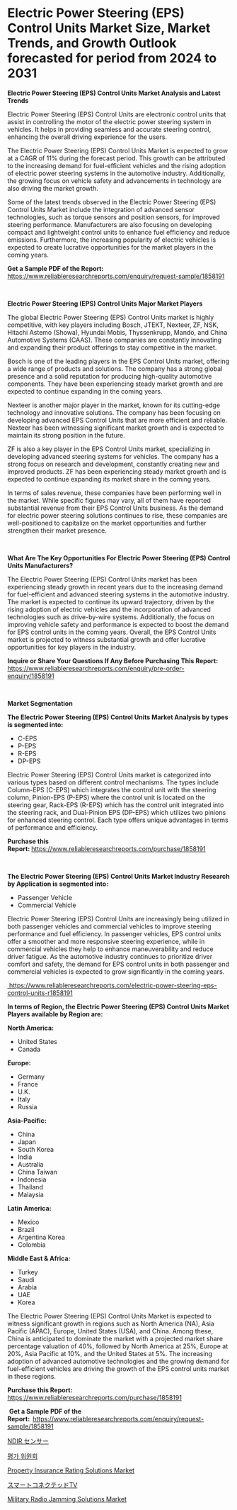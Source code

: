 <p><h1>Electric Power Steering (EPS) Control Units Market Size, Market Trends, and Growth Outlook forecasted for period from 2024 to 2031</h1></p><p><strong>Electric Power Steering (EPS) Control Units Market Analysis and Latest Trends</strong></p>
<p><p>Electric Power Steering (EPS) Control Units are electronic control units that assist in controlling the motor of the electric power steering system in vehicles. It helps in providing seamless and accurate steering control, enhancing the overall driving experience for the users.</p><p>The Electric Power Steering (EPS) Control Units Market is expected to grow at a CAGR of 11% during the forecast period. This growth can be attributed to the increasing demand for fuel-efficient vehicles and the rising adoption of electric power steering systems in the automotive industry. Additionally, the growing focus on vehicle safety and advancements in technology are also driving the market growth.</p><p>Some of the latest trends observed in the Electric Power Steering (EPS) Control Units Market include the integration of advanced sensor technologies, such as torque sensors and position sensors, for improved steering performance. Manufacturers are also focusing on developing compact and lightweight control units to enhance fuel efficiency and reduce emissions. Furthermore, the increasing popularity of electric vehicles is expected to create lucrative opportunities for the market players in the coming years.</p></p>
<p><strong>Get a Sample PDF of the Report:&nbsp;</strong> <a href="https://www.reliableresearchreports.com/enquiry/request-sample/1858191">https://www.reliableresearchreports.com/enquiry/request-sample/1858191</a></p>
<p>&nbsp;</p>
<p><strong>Electric Power Steering (EPS) Control Units Major Market Players</strong></p>
<p><p>The global Electric Power Steering (EPS) Control Units market is highly competitive, with key players including Bosch, JTEKT, Nexteer, ZF, NSK, Hitachi Astemo (Showa), Hyundai Mobis, Thyssenkrupp, Mando, and China Automotive Systems (CAAS). These companies are constantly innovating and expanding their product offerings to stay competitive in the market.</p><p>Bosch is one of the leading players in the EPS Control Units market, offering a wide range of products and solutions. The company has a strong global presence and a solid reputation for producing high-quality automotive components. They have been experiencing steady market growth and are expected to continue expanding in the coming years.</p><p>Nexteer is another major player in the market, known for its cutting-edge technology and innovative solutions. The company has been focusing on developing advanced EPS Control Units that are more efficient and reliable. Nexteer has been witnessing significant market growth and is expected to maintain its strong position in the future.</p><p>ZF is also a key player in the EPS Control Units market, specializing in developing advanced steering systems for vehicles. The company has a strong focus on research and development, constantly creating new and improved products. ZF has been experiencing steady market growth and is expected to continue expanding its market share in the coming years.</p><p>In terms of sales revenue, these companies have been performing well in the market. While specific figures may vary, all of them have reported substantial revenue from their EPS Control Units business. As the demand for electric power steering solutions continues to rise, these companies are well-positioned to capitalize on the market opportunities and further strengthen their market presence.</p></p>
<p>&nbsp;</p>
<p><strong>What Are The Key Opportunities For Electric Power Steering (EPS) Control Units Manufacturers?</strong></p>
<p><p>The Electric Power Steering (EPS) Control Units market has been experiencing steady growth in recent years due to the increasing demand for fuel-efficient and advanced steering systems in the automotive industry. The market is expected to continue its upward trajectory, driven by the rising adoption of electric vehicles and the incorporation of advanced technologies such as drive-by-wire systems. Additionally, the focus on improving vehicle safety and performance is expected to boost the demand for EPS control units in the coming years. Overall, the EPS Control Units market is projected to witness substantial growth and offer lucrative opportunities for key players in the industry.</p></p>
<p><strong>Inquire or Share Your Questions If Any Before Purchasing This Report:</strong> <a href="https://www.reliableresearchreports.com/enquiry/pre-order-enquiry/1858191">https://www.reliableresearchreports.com/enquiry/pre-order-enquiry/1858191</a></p>
<p>&nbsp;</p>
<p><strong>Market Segmentation</strong></p>
<p><strong>The Electric Power Steering (EPS) Control Units Market Analysis by types is segmented into:</strong></p>
<p><ul><li>C-EPS</li><li>P-EPS</li><li>R-EPS</li><li>DP-EPS</li></ul></p>
<p><p>Electric Power Steering (EPS) Control Units market is categorized into various types based on different control mechanisms. The types include Column-EPS (C-EPS) which integrates the control unit with the steering column, Pinion-EPS (P-EPS) where the control unit is located on the steering gear, Rack-EPS (R-EPS) which has the control unit integrated into the steering rack, and Dual-Pinion EPS (DP-EPS) which utilizes two pinions for enhanced steering control. Each type offers unique advantages in terms of performance and efficiency.</p></p>
<p><strong>Purchase this Report:&nbsp;</strong><a href="https://www.reliableresearchreports.com/purchase/1858191">https://www.reliableresearchreports.com/purchase/1858191</a></p>
<p>&nbsp;</p>
<p><strong>The Electric Power Steering (EPS) Control Units Market Industry Research by Application is segmented into:</strong></p>
<p><ul><li>Passenger Vehicle</li><li>Commercial Vehicle</li></ul></p>
<p><p>Electric Power Steering (EPS) Control Units are increasingly being utilized in both passenger vehicles and commercial vehicles to improve steering performance and fuel efficiency. In passenger vehicles, EPS control units offer a smoother and more responsive steering experience, while in commercial vehicles they help to enhance maneuverability and reduce driver fatigue. As the automotive industry continues to prioritize driver comfort and safety, the demand for EPS control units in both passenger and commercial vehicles is expected to grow significantly in the coming years.</p></p>
<p><a href="https://www.reliableresearchreports.com/electric-power-steering-eps-control-units-r1858191">&nbsp;https://www.reliableresearchreports.com/electric-power-steering-eps-control-units-r1858191</a></p>
<p><strong>In terms of Region, the Electric Power Steering (EPS) Control Units Market Players available by Region are:</strong></p>
<p>
    <p> <strong> North America: </strong>
        <ul>
            <li>United States</li>
            <li>Canada</li>
        </ul>
        </p> 
    <p> <strong> Europe: </strong>
        <ul>
            <li>Germany</li>
            <li>France</li>
            <li>U.K.</li>
            <li>Italy</li>
            <li>Russia</li>
        </ul>
        </p> 
    <p> <strong> Asia-Pacific: </strong>
        <ul>
            <li>China</li>
            <li>Japan</li>
            <li>South Korea</li>
            <li>India</li>
            <li>Australia</li>
            <li>China Taiwan</li>
            <li>Indonesia</li>
            <li>Thailand</li>
            <li>Malaysia</li>
        </ul>
        </p> 
    <p> <strong> Latin America: </strong>
        <ul>
            <li>Mexico</li>
            <li>Brazil</li>
            <li>Argentina Korea</li>
            <li>Colombia</li>
        </ul>
        </p> 
    <p> <strong> Middle East & Africa: </strong>
        <ul>
            <li>Turkey</li>
            <li>Saudi</li>
            <li>Arabia</li>
            <li>UAE</li>
            <li>Korea</li>
        </ul>
    </p>
    </p>
<p><p>The Electric Power Steering (EPS) Control Units Market is expected to witness significant growth in regions such as North America (NA), Asia Pacific (APAC), Europe, United States (USA), and China. Among these, China is anticipated to dominate the market with a projected market share percentage valuation of 40%, followed by North America at 25%, Europe at 20%, Asia Pacific at 10%, and the United States at 5%. The increasing adoption of advanced automotive technologies and the growing demand for fuel-efficient vehicles are driving the growth of the EPS control units market in these regions.</p></p>
<p><strong>Purchase this Report: </strong><a href="https://www.reliableresearchreports.com/purchase/1858191">https://www.reliableresearchreports.com/purchase/1858191</a></p>
<p>&nbsp;<strong>Get a Sample PDF of the Report:&nbsp;&nbsp;</strong><a href="https://www.reliableresearchreports.com/enquiry/request-sample/1858191">https://www.reliableresearchreports.com/enquiry/request-sample/1858191</a></p>
<p><strong></strong></p>
<p><p><a href="https://medium.com/@annchovey2023/ndir%E3%82%BB%E3%83%B3%E3%82%B5%E3%83%BC%E5%B8%82%E5%A0%B4%E3%81%AE%E5%88%86%E6%9E%90%E3%81%A82024%E5%B9%B4%E3%81%8B%E3%82%892031%E5%B9%B4%E3%81%AE%E6%9C%9F%E9%96%93%E3%81%AB%E4%BA%88%E6%B8%AC%E3%81%95%E3%82%8C%E3%82%8B%E8%A6%8F%E6%A8%A1-d2cc91000cac">NDIR センサー</a></p><p><a href="https://medium.com/@matthiasdkins856/%ED%8F%89%EA%B0%80-%EB%B3%B4%EB%93%9C-%EC%8B%9C%EC%9E%A5-%EC%8B%9C%EC%9E%A5-%EC%A0%90%EC%9C%A0%EC%9C%A8-%EC%8B%9C%EC%9E%A5-%EB%8F%99%ED%96%A5-%EB%B0%8F-%EB%AF%B8%EB%9E%98-%EC%84%B1%EC%9E%A5-%ED%83%90%EC%83%89-d516190c6def">평가 위원회</a></p><p><a href="https://github.com/peachesmcdowel1/Market-Research-Report-List-2/blob/main/property-insurance-rating-solutions-market.md">Property Insurance Rating Solutions Market</a></p><p><a href="https://medium.com/@sebastianhodges1/%E3%82%B9%E3%83%9E%E3%83%BC%E3%83%88%E6%8E%A5%E7%B6%9A%E3%83%86%E3%83%AC%E3%83%93%E3%81%AE%E5%B8%82%E5%A0%B4%E8%AA%BF%E6%9F%BB%E3%83%AC%E3%83%9D%E3%83%BC%E3%83%88-%E3%81%9D%E3%81%AE%E6%AD%B4%E5%8F%B2%E3%81%8A%E3%82%88%E3%81%B32031%E5%B9%B4%E3%81%8B%E3%82%892031%E5%B9%B4%E3%81%BE%E3%81%A7%E3%81%AE%E4%BA%88%E6%B8%AC-02b8f2a6d395">スマートコネクテッドTV</a></p><p><a href="https://github.com/redneck06/Market-Research-Report-List-3/blob/main/military-radio-jamming-solutions-market.md">Military Radio Jamming Solutions Market</a></p></p>